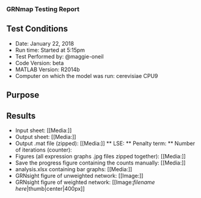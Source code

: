 ### GRNmap Testing Report
## Test Conditions

* Date: January 22, 2018
* Run time: Started at 5:15pm
* Test Performed by: @maggie-oneil
* Code Version: beta
* MATLAB Version: R2014b
* Computer on which the model was run: cerevisiae CPU9

## Purpose


## Results

* Input sheet: [[Media:]]
* Output sheet: [[Media:]]
* Output .mat file (zipped): [[Media:]]
** LSE:
** Penalty term:
** Number of iterations (counter):
* Figures (all expression graphs .jpg files zipped together): [[Media:]]
* Save the progress figure containing the counts manually: [[Media:]]
* analysis.xlsx containing bar graphs: [[Media:]]
* GRNsight figure of unweighted network: [[Image:]]
* GRNsight figure of weighted network: [[Image:*filename here*|thumb|center|400px]]
